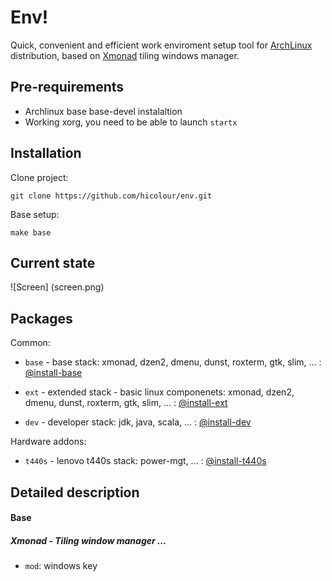 # Env! 

Quick, convenient and efficient work enviroment setup tool for  [ArchLinux](http://xmonad.org/) distribution, based on [Xmonad](http://xmonad.org/) tiling windows manager.  


## Pre-requirements

* Archlinux base base-devel instalaltion 
* Working xorg, you need to be able to launch `startx`
	

## Installation

Clone project:

	git clone https://github.com/hicolour/env.git


Base setup: 

    make base



## Current state


![Screen] (screen.png)


## Packages

Common:

 * `base` - base stack: xmonad, dzen2, dmenu, dunst, roxterm, gtk, slim, ...   : [@install-base](.utils/install-base.sh)

 * `ext` - extended stack - basic linux componenets: xmonad, dzen2, dmenu, dunst, roxterm, gtk, slim, ...   : [@install-ext](.utils/install-ext.sh)

 * `dev` - developer stack: jdk, java, scala, ...   : [@install-dev](.utils/install-dev.sh)

Hardware addons:

 * `t440s` - lenovo t440s stack: power-mgt, ...   : [@install-t440s](.utils/install-t440s.sh)


## Detailed description

#### Base

##### Xmonad - Tiling window manager ...

 * `mod`: windows key




